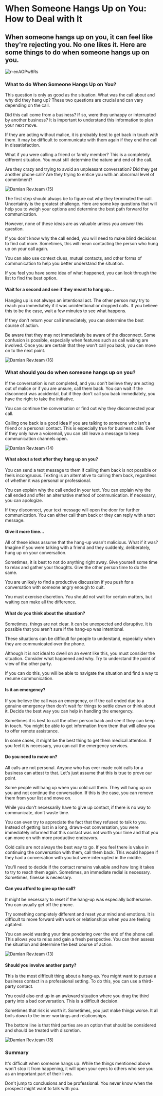 # When Someone Hangs Up on You: How to Deal with It

## When someone hangs up on you, it can feel like they're rejecting you. No one likes it. Here are some things to do when someone hangs up on you.

![r-enAOPw8Rs](./img/r-enAOPw8Rs.jpeg)

### What to do When Someone Hangs Up on You?

This question is only as good as the situation. What was the call about and why did they hang up? These two questions are crucial and can vary depending on the call.

Did this call come from a business? If so, were they unhappy or interrupted by another business? It is important to understand this information to plan your next move.

If they are acting without malice, it is probably best to get back in touch with them. It may be difficult to communicate with them again if they end the call in dissatisfaction.

What if you were calling a friend or family member? This is a completely different situation. You must still determine the nature and end of the call.

Are they crazy and trying to avoid an unpleasant conversation? Did they get another phone call? Are they trying to entice you with an abnormal level of commitment?

![Damian Rev.team (15)](./img/Damian_Revteam_15.png)

The first step should always be to figure out why they terminated the call. Uncertainty is the greatest challenge. Here are some key questions that will help you to weigh your options and determine the best path forward for communication.

However, none of these ideas are as valuable unless you answer this question.

If you don't know why the call ended, you will need to make blind decisions to find out more. Sometimes, this will mean contacting the person who hung up on your call again.

You can also use context clues, mutual contacts, and other forms of communication to help you better understand the situation.

If you feel you have some idea of what happened, you can look through the list to find the best option.

#### Wait for a second and see if they meant to hang up...

Hanging up is not always an intentional act. The other person may try to reach you immediately if it was unintentional or dropped calls. If you believe this to be the case, wait a few minutes to see what happens.

If they don't return your call immediately, you can determine the best course of action.

Be aware that they may not immediately be aware of the disconnect. Some confusion is possible, especially when features such as call waiting are involved. Once you are certain that they won't call you back, you can move on to the next point.

![Damian Rev.team (16)](./img/Damian_Revteam_16.png)

### What should you do when someone hangs up on you?

If the conversation is not completed, and you don't believe they are acting out of malice or if you are unsure, call them back. You can wait if the disconnect was accidental, but if they don’t call you back immediately, you have the right to take the initiative.

You can continue the conversation or find out why they disconnected your call.

Calling one back is a good idea if you are talking to someone who isn't a friend or a personal contact. This is especially true for business calls. Even if they only have a voicemail, you can still leave a message to keep communication channels open.

![Damian Rev.team (14)](./img/Damian_Revteam_14.png)

#### What about a text after they hang up on you?

You can send a text message to them if calling them back is not possible or feels incongruous. Texting is an alternative to calling them back, regardless of whether it was personal or professional.

You can explain why the call ended in your text. You can explain why the call ended and offer an alternative method of communication. If necessary, you can apologize.

If they disconnect, your text message will open the door for further communication. You can either call them back or they can reply with a text message.

#### Give it more time...

All of these ideas assume that the hang-up wasn't malicious. What if it was? Imagine if you were talking with a friend and they suddenly, deliberately, hung up on your conversation.

Sometimes, it is best to not do anything right away. Give yourself some time to relax and gather your thoughts. Give the other person time to do the same.

You are unlikely to find a productive discussion if you push for a conversation with someone angry enough to quit.

You must exercise discretion. You should not wait for certain matters, but waiting can make all the difference.

#### What do you think about the situation?

Sometimes, things are not clear. It can be unexpected and disruptive. It is possible that you aren't sure if the hang-up was intentional.

These situations can be difficult for people to understand, especially when they are communicated over the phone.

Although it is not ideal to dwell on an event like this, you must consider the situation. Consider what happened and why. Try to understand the point of view of the other party.

If you can do this, you will be able to navigate the situation and find a way to resume communication.

#### Is it an emergency?

If you believe the call was an emergency, or if the call ended due to a genuine emergency then don't wait for things to settle down or think about it. Decide the best way you can help in handling the emergency.

Sometimes it is best to call the other person back and see if they can keep in touch. You might be able to get information from them that will allow you to offer remote assistance.

In some cases, it might be the best thing to get them medical attention. If you feel it is necessary, you can call the emergency services.

#### Do you need to move on?

All calls are not personal. Anyone who has ever made cold calls for a business can attest to that. Let's just assume that this is true to prove our point.

Some people will hang up when you cold call them. They will hang up on you and not continue the conversation. If this is the case, you can remove them from your list and move on.

While you don't necessarily have to give up contact, if there is no way to communicate, don't waste time.

You can even try to appreciate the fact that they refused to talk to you. Instead of getting lost in a long, drawn-out conversation, you were immediately informed that this contact was not worth your time and that you can move on with more productive endeavors.

Cold calls are not always the best way to go. If you feel there is value in continuing the conversation with them, call them back. This would happen if they had a conversation with you but were interrupted in the middle.

You'll need to decide if the contact remains valuable and how long it takes to try to reach them again. Sometimes, an immediate redial is necessary. Sometimes, finesse is necessary.

#### Can you afford to give up the call?

It might be necessary to reset if the hang-up was especially bothersome. You can usually get off the phone.

Try something completely different and reset your mind and emotions. It is difficult to move forward with work or relationships when you are feeling agitated.

You can avoid wasting your time pondering over the end of the phone call. This allows you to relax and gain a fresh perspective. You can then assess the situation and determine the best course of action.

![Damian Rev.team (13)](./img/Damian_Revteam_13.png)

#### Should you involve another party?

This is the most difficult thing about a hang-up. You might want to pursue a business contact in a professional setting. To do this, you can use a third-party contact.

You could also end up in an awkward situation where you drag the third party into a bad conversation. This is a difficult decision.

Sometimes that risk is worth it. Sometimes, you just make things worse. It all boils down to the inner workings and relationships.

The bottom line is that third parties are an option that should be considered and should be treated with discretion.

![Damian Rev.team (18)](./img/Damian_Revteam_18.gif)

### Summary

It's difficult when someone hangs up. While the things mentioned above won't stop it from happening, it will open your eyes to others who see you as an important part of their lives.

Don't jump to conclusions and be professional. You never know when the prospect might want to talk with you.